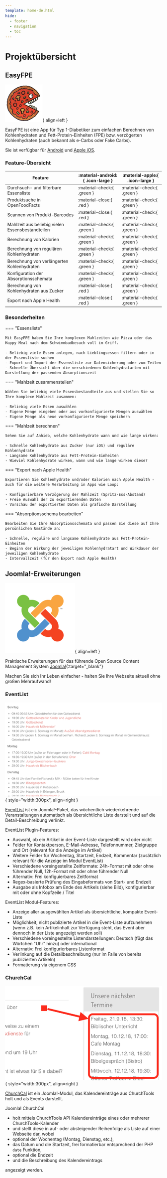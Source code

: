```yaml
---
template: home-de.html
hide:
  - footer
  - navigation
  - toc
---
```

# Projektübersicht

## EasyFPE

![EasyFPE-App-Icon](assets/images/pizza_small.png){ align=left }

EasyFPE ist eine App für Typ 1-Diabetiker zum einfachen Berechnen von Kohlenhydraten und Fett-Protein-Einheiten (FPE) bzw. verzögerten Kohlenhydraten (auch bekannt als e-Carbs oder Fake Carbs).

Sie ist verfügbar für [Android](https://www.rueth.info/Android-EasyFPU/de) und [Apple iOS](https://www.rueth.info/iOS-EasyFPU/de).

### Feature-Übersicht

| Feature                                           | :material-android:{ .icon-large } | :material-apple:{ .icon-large }   |
| ------------------------------------------------- | --------------------------------- | --------------------------------- |  
| Durchsuch- und filterbare Essensliste             | :material-check:{ .green }        | :material-check:{ .green }        |
| Produktsuche in OpenFoodFacts                     | :material-close:{ .red }          | :material-check:{ .green }        |
| Scannen von Produkt-Barcodes                      | :material-close:{ .red }          | :material-check:{ .green }        |
| Mahlzeit aus beliebig vielen Essensbestandteilen  | :material-check:{ .green }        | :material-check:{ .green }        |
| Berechnung von Kalorien                           | :material-check:{ .green }        | :material-check:{ .green }        |
| Berechnung von regulären Kohlenhydraten           | :material-check:{ .green }        | :material-check:{ .green }        |
| Berechnung von verlängerten Kohlenhydraten        | :material-check:{ .green }        | :material-check:{ .green }        |
| Konfiguration der Absorptionsschemata             | :material-check:{ .green }        | :material-check:{ .green }        |
| Berechnung von Kohlenhydraten aus Zucker          | :material-close:{ .red }          | :material-check:{ .green }        |
| Export nach Apple Health                          | :material-close:{ .red }          | :material-check:{ .green }        |

### Besonderheiten

=== "Essensliste"

    Mit EasyFPE haben Sie Ihre komplexen Mahlzeiten wie Pizza oder das Happy Meal nach dem Schwimmbadbesuch voll im Griff.

    - Beliebig viele Essen anlegen, nach Lieblingsessen filtern oder in der Essensliste suchen
    - Export und Import der Essensliste zur Datensicherung oder zum Teilen
    - Schnelle Übersicht über die verschiedenen Kohlenhydratarten mit Darstellung der passenden Absorptionszeit

=== "Mahlzeit zusammenstellen"

    Wählen Sie beliebig viele Essensbestandteile aus und stellen Sie so Ihre komplexe Mahlzeit zusammen:

    - Beliebig viele Essen auswählen
    - Eigene Menge eingeben oder aus vorkonfigurierte Mengen auswählen
    - Eigene Menge als neue vorkonfigurierte Menge speichern

=== "Mahlzeit berechnen"

    Sehen Sie auf Anhieb, welche Kohlenhydrate wann und wie lange wirken:

    - Schnelle Kohlenhydrate aus Zucker (nur iOS) und reguläre Kohlenhydrate
    - Langsame Kohlenhydrate aus Fett-Protein-Einheiten
    - Wieviel Kohlenhydrate wirken, wann und wie lange wirken diese?

=== "Export nach Apple Health"

    Exportieren Sie Kohlenhydrate und/oder Kalorien nach Apple Health - auch für die weitere Verarbeitung in Apps wie Loop:

    - Konfigurierbare Verzögerung der Mahlzeit (Spritz-Ess-Abstand)
    - Freie Auswahl der zu exportierenden Daten
    - Vorschau der exportierten Daten als grafische Darstellung

=== "Absorptionsschema bearbeiten"

    Bearbeiten Sie Ihre Absorptionsschemata und passen Sie diese auf Ihre persönlichen Umstände an:

    - Schnelle, reguläre und langsame Kohlenhydrate aus Fett-Protein-Einheiten
    - Beginn der Wirkung der jeweiligen Kohlenhydratart und Wirkdauer der jeweiligen Kohlenhydrate
    - Intervallzeit (für den Export nach Apple Health)

## Joomla!-Erweiterungen

![Joomla!-Logo](assets/images/Joomla-flat-logo-en.png){ align=left }

Praktische Erweiterungen für das führende Open Source Content Management System [Joomla!](https://www.joomla.org){:target="_blank"}

Machen Sie sich Ihr Leben einfacher - halten Sie Ihre Webseite aktuell ohne großen Mehraufwand!

### EventList

![EventList-Screenshot](assets/images/Portfolio_EventList.png){ style="width:300px", align=right }

[EventList](https://www.rueth.info/joomla4-eventlist/de) ist ein Joomla!-Paket, das wöchentlich wiederkehrende Veranstaltungen automatisch als übersichtliche Liste darstellt und auf die Detail-Beschreibung verlinkt.

EventList Plugin-Features:

- Auswahl, ob ein Artikel in der Event-Liste dargestellt wird oder nicht
- Felder für Kontaktperson, E-Mail-Adresse, Telefonnummer, Zielgruppe und Ort (relevant für die Anzeige im Artikel)
- Weitere Felder für Wochentag, Startzeit, Endzeit, Kommentar (zusätzlich relevant für die Anzeige im Modul EventList)
- Verschiedene voreingestellte Zeitformate: 24h-Format mit oder ohne führender Null, 12h-Format mit oder ohne führender Null
- Alternativ: Frei konfiguierbares Zeitformat
- Regex-basierte Prüfung des Eingabeformats von Start- und Endzeit
- Ausgabe als Infobox am Ende des Artikels (siehe Bild), konfigurierbar mit oder ohne Kopfzeile / Titel

EventList Modul-Features:

- Anzeige aller ausgewählten Artikel als übersichtliche, kompakte Event-Liste
- Möglichkeit, nicht publizierte Artikel in die Event-Liste aufzunehmen (wenn z.B. kein Artikelinhalt zur Verfügung steht, das Event aber dennoch in der Liste angezeigt werden soll)
- Verschiedene voreingestellte Listendarstellungen: Deutsch (fügt das Wörtchen "Uhr" hinzu) oder international
- Alternativ: Frei konfigurierbares Listenformat
- Verlinkung auf die Detailbeschreibung (nur im Falle von bereits publizierten Artikeln)
- Formatierung via eigenem CSS

### ChurchCal

![ChruchCal-Screenshot](assets/images/Portfolio_ChurchCal.png){ style="width:300px", align=right }

[ChurchCal](https://www.rueth.info/joomla-churchcal/de) ist ein Joomla!-Modul, das Kalendereinträge aus ChurchTools holt und als Events darstellt.

Joomla! ChurchCal

- holt mittels ChurchTools API Kalendereinträge eines oder mehrerer ChurchTools-Kalender
- und stellt diese in auf- oder absteigender Reihenfolge als Liste auf einer Webseite dar, wobei
- optional der Wochentag (Montag, Dienstag, etc.),
- das Datum und die Startzeit, frei formatierbar entsprechend der PHP `date` Funktion,
- optional die Endzeit
- und die Beschreibung des Kalendereintrags

angezeigt werden.
